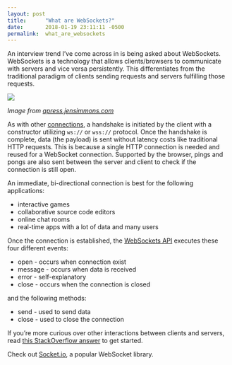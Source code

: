 ```yaml
---
layout: post
title:      "What are WebSockets?"
date:       2018-01-19 23:11:11 -0500
permalink:  what_are_websockets
---
```



An interview trend I’ve come across in is being asked about WebSockets. WebSockets is a technology that allows clients/browsers to communicate with servers and vice versa persistently. This differentiates from the traditional paradigm of clients sending requests and servers fulfilling those requests. 

![](http://apress.jensimmons.com/v5/pro-html5-programming/images/ch7/fig7-2.png)

*Image from [apress.jensimmons.com](http://apress.jensimmons.com/)*

As with other [connections](http://isabelcoder.com/2017/09/12/https_in_2017/), a handshake is initiated by the client with a constructor utilizing `ws://` or `wss://` protocol. Once the handshake is complete, data (the payload) is sent without latency costs like traditional HTTP requests. This is because a single HTTP connection is needed and reused for a WebSocket connection. Supported by the browser, pings and pongs are also sent between the server and client to check if the connection is still open.

An immediate, bi-directional connection is best for the following applications:
* interactive games
* collaborative source code editors 
* online chat rooms
* real-time apps with a lot of data and many users 

Once the connection is established, the [WebSockets API](https://developer.mozilla.org/en-US/docs/Web/API/WebSocket) executes these four different events:
* open - occurs when connection exist
* message - occurs when data is received
* error - self-explanatory
* close - occurs when the connection is closed

and the following methods:
* send - used to send data
* close - used to close the connection

If you’re more curious over other interactions between clients and servers, read [this StackOverflow answer](https://stackoverflow.com/questions/11077857/what-are-long-polling-websockets-server-sent-events-sse-and-comet) to get started.

Check out [Socket.io](https://socket.io/), a popular WebSocket library.
